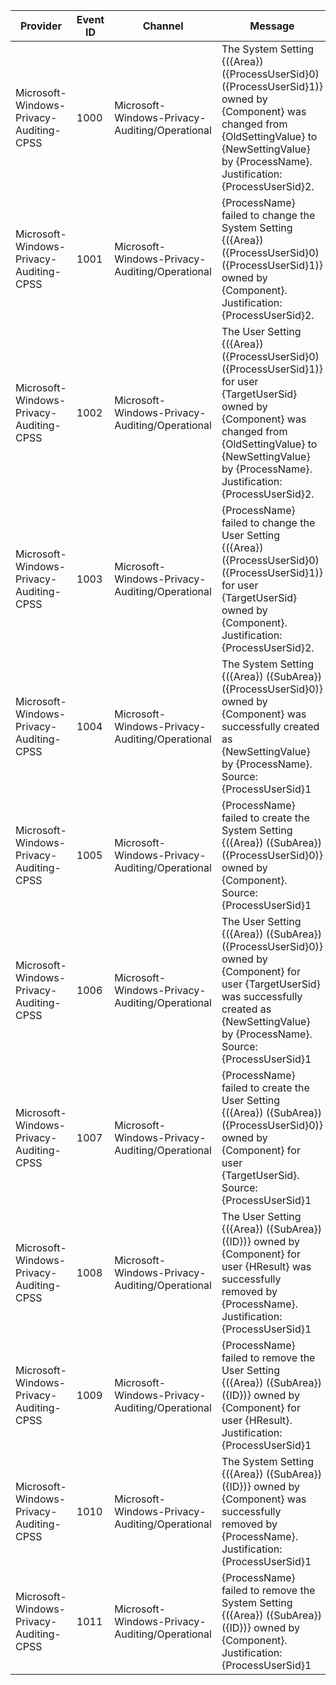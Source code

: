 Provider                                 |  Event ID  |  Channel                                         |  Message
-----------------------------------------|------------|--------------------------------------------------|-------------------------------------------------------------------------------------------------------------------------------------------------------------------------------------------------------------------------------
Microsoft-Windows-Privacy-Auditing-CPSS  |  1000      |  Microsoft-Windows-Privacy-Auditing/Operational  |  The System Setting {({Area}) ({ProcessUserSid}0) ({ProcessUserSid}1)} owned by {Component} was changed from {OldSettingValue} to {NewSettingValue} by {ProcessName}. Justification: {ProcessUserSid}2.
Microsoft-Windows-Privacy-Auditing-CPSS  |  1001      |  Microsoft-Windows-Privacy-Auditing/Operational  |  {ProcessName} failed to change the System Setting {({Area}) ({ProcessUserSid}0) ({ProcessUserSid}1)} owned by {Component}. Justification: {ProcessUserSid}2.
Microsoft-Windows-Privacy-Auditing-CPSS  |  1002      |  Microsoft-Windows-Privacy-Auditing/Operational  |  The User Setting {({Area}) ({ProcessUserSid}0) ({ProcessUserSid}1)} for user {TargetUserSid} owned by {Component} was changed from {OldSettingValue} to {NewSettingValue} by {ProcessName}. Justification: {ProcessUserSid}2.
Microsoft-Windows-Privacy-Auditing-CPSS  |  1003      |  Microsoft-Windows-Privacy-Auditing/Operational  |  {ProcessName} failed to change the User Setting {({Area}) ({ProcessUserSid}0) ({ProcessUserSid}1)} for user {TargetUserSid} owned by {Component}. Justification: {ProcessUserSid}2.
Microsoft-Windows-Privacy-Auditing-CPSS  |  1004      |  Microsoft-Windows-Privacy-Auditing/Operational  |  The System Setting {({Area}) ({SubArea}) ({ProcessUserSid}0)} owned by {Component} was successfully created as {NewSettingValue} by {ProcessName}. Source: {ProcessUserSid}1
Microsoft-Windows-Privacy-Auditing-CPSS  |  1005      |  Microsoft-Windows-Privacy-Auditing/Operational  |  {ProcessName} failed to create the System Setting {({Area}) ({SubArea}) ({ProcessUserSid}0)} owned by {Component}. Source: {ProcessUserSid}1
Microsoft-Windows-Privacy-Auditing-CPSS  |  1006      |  Microsoft-Windows-Privacy-Auditing/Operational  |  The User Setting {({Area}) ({SubArea}) ({ProcessUserSid}0)} owned by {Component} for user {TargetUserSid} was successfully created as {NewSettingValue} by {ProcessName}. Source: {ProcessUserSid}1
Microsoft-Windows-Privacy-Auditing-CPSS  |  1007      |  Microsoft-Windows-Privacy-Auditing/Operational  |  {ProcessName} failed to create the User Setting {({Area}) ({SubArea}) ({ProcessUserSid}0)} owned by {Component} for user {TargetUserSid}. Source: {ProcessUserSid}1
Microsoft-Windows-Privacy-Auditing-CPSS  |  1008      |  Microsoft-Windows-Privacy-Auditing/Operational  |  The User Setting {({Area}) ({SubArea}) ({ID})} owned by {Component} for user {HResult} was successfully removed by {ProcessName}. Justification: {ProcessUserSid}1
Microsoft-Windows-Privacy-Auditing-CPSS  |  1009      |  Microsoft-Windows-Privacy-Auditing/Operational  |  {ProcessName} failed to remove the User Setting {({Area}) ({SubArea}) ({ID})} owned by {Component} for user {HResult}. Justification: {ProcessUserSid}1
Microsoft-Windows-Privacy-Auditing-CPSS  |  1010      |  Microsoft-Windows-Privacy-Auditing/Operational  |  The System Setting {({Area}) ({SubArea}) ({ID})} owned by {Component} was successfully removed by {ProcessName}. Justification: {ProcessUserSid}1
Microsoft-Windows-Privacy-Auditing-CPSS  |  1011      |  Microsoft-Windows-Privacy-Auditing/Operational  |  {ProcessName} failed to remove the System Setting {({Area}) ({SubArea}) ({ID})} owned by {Component}. Justification: {ProcessUserSid}1